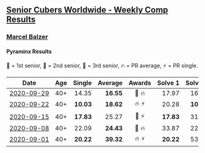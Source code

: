 <style>table {white-space: nowrap;}</style>
<link rel="stylesheet" type="text/css" href="/scw-comp/css/flags.css" />

## [Senior Cubers Worldwide - Weekly Comp Results](/scw-comp/results/)
### [Marcel Balzer](README.md)
#### Pyraminx Results

<span style="white-space: nowrap;">🥇 = 1st senior</span>, <span style="white-space: nowrap;">🥈 = 2nd senior</span>, <span style="white-space: nowrap;">🥉 = 3rd senior</span>, <span style="white-space: nowrap;">🔥 = PR average</span>, <span style="white-space: nowrap;">⚡ = PR single</span>.

| Date | Age | Single | Average | Awards | Solve 1 | Solve 2 | Solve 3 | Solve 4 | Solve 5 | Video |
| :--: | :--: | --: | --: | :--: | --: | --: | --: | --: | --: | :-- |
| [2020-09-29](../../results/2020-09-29/pyram.md) | 40+ | 14.35 | **16.55** | 🥉 🔥 | 17.97 | 16.91 | 14.35 | 14.77 | 24.51 | [Desktop](https://www.facebook.com/marcel.balzer.9216/videos/10160463717057516) / [Mobile](https://m.facebook.com/marcel.balzer.9216/videos/10160463717057516) |
| [2020-09-22](../../results/2020-09-22/pyram.md) | 40+ | **10.03** | **18.62** | 🔥 ⚡ | 20.28 | **10.03** | 31.51 | 14.54 | 21.04 | [Desktop](https://www.facebook.com/marcel.balzer.9216/videos/10160441685652516) / [Mobile](https://m.facebook.com/marcel.balzer.9216/videos/10160441685652516) |
| [2020-09-15](../../results/2020-09-15/pyram.md) | 40+ | **17.83** | 25.27 | 🥉 ⚡ | **17.83** | 31.94 | 18.41 | 25.46 | 39.38 | [Desktop](https://www.facebook.com/marcel.balzer.9216/videos/10160430425607516) / [Mobile](https://m.facebook.com/marcel.balzer.9216/videos/10160430425607516) |
| [2020-09-08](../../results/2020-09-08/pyram.md) | 40+ | 22.09 | **24.43** | 🥉 🔥 | 33.87 | 22.09 | 23.86 | 22.52 | 26.90 | [Desktop](https://www.facebook.com/marcel.balzer.9216/videos/10160398664217516) / [Mobile](https://m.facebook.com/marcel.balzer.9216/videos/10160398664217516) |
| [2020-09-01](../../results/2020-09-01/pyram.md) | 40+ | **20.22** | **39.32** | 🔥 ⚡ | **20.22** | 53.28 | 44.55 | 48.73 | 24.69 | [Desktop](https://www.facebook.com/marcel.balzer.9216/videos/10160390401717516) / [Mobile](https://m.facebook.com/marcel.balzer.9216/videos/10160390401717516) |


<!-- Global site tag (gtag.js) - Google Analytics -->
<script async src="https://www.googletagmanager.com/gtag/js?id=UA-86348435-3"></script>
<script>window.dataLayer = window.dataLayer || []; function gtag() {dataLayer.push(arguments);} gtag('js', new Date()); gtag('config', 'UA-86348435-3');</script>
